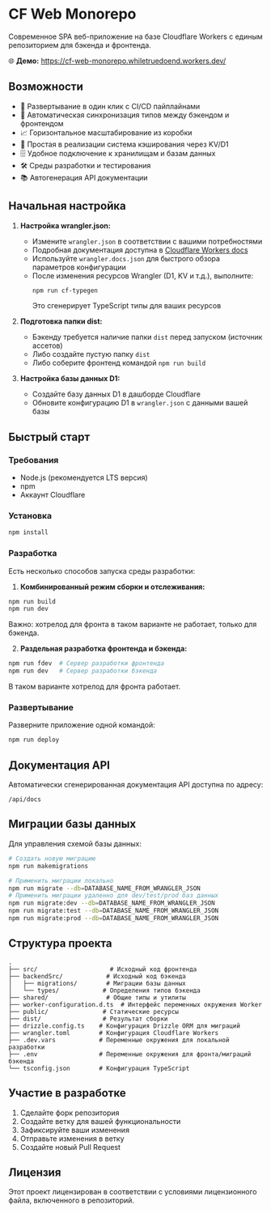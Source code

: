 # CF Web Monorepo

Современное SPA веб-приложение на базе Cloudflare Workers с единым репозиторием для бэкенда и фронтенда.

🌐 **Демо:** https://cf-web-monorepo.whiletruedoend.workers.dev/

## Возможности

- 🚀 Развертывание в один клик с CI/CD пайплайнами
- 🔄 Автоматическая синхронизация типов между бэкендом и фронтендом
- 📈 Горизонтальное масштабирование из коробки
- 💾 Простая в реализации система кэширования через KV/D1
- 🗄️ Удобное подключение к хранилищам и базам данных
- 🛠️ Среды разработки и тестирования
- 📚 Автогенерация API документации

## Начальная настройка

1. **Настройка wrangler.json:**
   - Измените `wrangler.json` в соответствии с вашими потребностями
   - Подробная документация доступна в [Cloudflare Workers docs](https://developers.cloudflare.com/workers/)
   - Используйте `wrangler.docs.json` для быстрого обзора параметров конфигурации
   - После изменения ресурсов Wrangler (D1, KV и т.д.), выполните:
     ```bash
     npm run cf-typegen
     ```
     Это сгенерирует TypeScript типы для ваших ресурсов

2. **Подготовка папки dist:**
   - Бэкенду требуется наличие папки `dist` перед запуском (источник ассетов)
   - Либо создайте пустую папку `dist`
   - Либо соберите фронтенд командой `npm run build`

3. **Настройка базы данных D1:**
   - Создайте базу данных D1 в дашборде Cloudflare
   - Обновите конфигурацию D1 в `wrangler.json` с данными вашей базы

## Быстрый старт

### Требования

- Node.js (рекомендуется LTS версия)
- npm
- Аккаунт Cloudflare

### Установка

```bash
npm install
```

### Разработка

Есть несколько способов запуска среды разработки:

1. **Комбинированный режим сборки и отслеживания:**
```bash
npm run build
npm run dev
```
Важно: хотрелод для фронта в таком варианте не работает, только для бэкенда.

2. **Раздельная разработка фронтенда и бэкенда:**
```bash
npm run fdev  # Сервер разработки фронтенда
npm run dev   # Сервер разработки бэкенда
```

В таком варианте хотрелод для фронта работает.

### Развертывание

Разверните приложение одной командой:

```bash
npm run deploy
```

## Документация API

Автоматически сгенерированная документация API доступна по адресу:
```
/api/docs
```

## Миграции базы данных

Для управления схемой базы данных:

```bash
# Создать новую миграцию
npm run makemigrations

# Применить миграции локально
npm run migrate --db=DATABASE_NAME_FROM_WRANGLER_JSON
# Применить миграции удаленно для dev/test/prod баз данных
npm run migrate:dev --db=DATABASE_NAME_FROM_WRANGLER_JSON
npm run migrate:test --db=DATABASE_NAME_FROM_WRANGLER_JSON
npm run migrate:prod --db=DATABASE_NAME_FROM_WRANGLER_JSON
```

## Структура проекта

```
.
├── src/                    # Исходный код фронтенда
├── backendSrc/            # Исходный код бэкенда
│   ├── migrations/        # Миграции базы данных
│   └── types/            # Определения типов бэкенда
├── shared/                # Общие типы и утилиты
├── worker-configuration.d.ts  # Интерфейс переменных окружения Worker
├── public/               # Статические ресурсы
├── dist/                 # Результат сборки
├── drizzle.config.ts    # Конфигурация Drizzle ORM для миграций
├── wrangler.toml        # Конфигурация Cloudflare Workers
├── .dev.vars            # Переменные окружения для локальной разработки
├── .env                 # Переменные окружения для фронта/миграций бэкенда
└── tsconfig.json        # Конфигурация TypeScript
```

## Участие в разработке

1. Сделайте форк репозитория
2. Создайте ветку для вашей функциональности
3. Зафиксируйте ваши изменения
4. Отправьте изменения в ветку
5. Создайте новый Pull Request

## Лицензия

Этот проект лицензирован в соответствии с условиями лицензионного файла, включенного в репозиторий. 